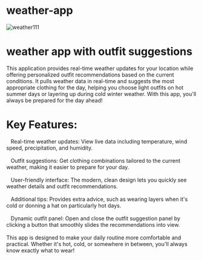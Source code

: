# weather-app
![weather111](https://github.com/user-attachments/assets/b4fea620-7f07-41aa-8827-b33e4a234448)

# weather app with outfit suggestions <br>

This application provides real-time weather updates for your location while offering personalized outfit recommendations based on the current conditions. It pulls weather data in real-time and suggests the most appropriate clothing for the day, helping you choose light outfits on hot summer days or layering up during cold winter weather. With this app, you'll always be prepared for the day ahead!<br>

# Key Features:<br>

&nbsp;&nbsp;&nbsp;Real-time weather updates: View live data including temperature, wind speed, precipitation, and humidity.<br><br>
&nbsp;&nbsp;&nbsp;Outfit suggestions: Get clothing combinations tailored to the current weather, making it easier to prepare for your day.<br><br>
&nbsp;&nbsp;&nbsp;User-friendly interface: The modern, clean design lets you quickly see weather details and outfit recommendations.<br><br>
&nbsp;&nbsp;&nbsp;Additional tips: Provides extra advice, such as wearing layers when it's cold or donning a hat on particularly hot days.<br><br>
&nbsp;&nbsp;&nbsp;Dynamic outfit panel: Open and close the outfit suggestion panel by clicking a button that smoothly slides the recommendations into view.<br><br>
This app is designed to make your daily routine more comfortable and practical. Whether it's hot, cold, or somewhere in between, you'll always know exactly what to wear!
